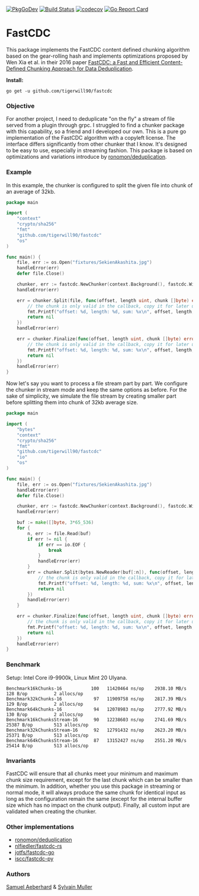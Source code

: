[![PkgGoDev](https://pkg.go.dev/badge/github.com/tigerwill90/fastcdc?tab=doc)](https://pkg.go.dev/github.com/tigerwill90/fastcdc?tab=doc)
[![Build Status](https://travis-ci.org/tigerwill90/fastcdc.svg?branch=master)](https://travis-ci.org/tigerwill90/fastcdc)
[![codecov](https://codecov.io/gh/tigerwill90/fastcdc/branch/master/graph/badge.svg)](https://codecov.io/gh/tigerwill90/fastcdc)
[![Go Report Card](https://goreportcard.com/badge/github.com/tigerwill90/fastcdc)](https://goreportcard.com/report/github.com/tigerwill90/fastcdc)
# FastCDC
This package implements the FastCDC content defined chunking algorithm based on the gear-rolling hash and implements optimizations proposed by Wen Xia et al. in their 2016 paper [FastCDC:
a Fast and Efficient Content-Defined Chunking Approach for Data Deduplication](https://www.usenix.org/system/files/conference/atc16/atc16-paper-xia.pdf).

**Install:**
````
go get -u github.com/tigerwill90/fastcdc
````

### Objective
For another project, I need to deduplicate "on the fly" a stream of file served from a plugin through grpc. I struggled to find a chunker package
with this capability, so a friend and I developed our own. This is a pure go implementation of the FastCDC algorithm with a copyleft license. 
The interface differs significantly from other chunker that I know. It's designed to be easy to use, especially in streaming fashion.
This package is based on optimizations and variations introduce by [ronomon/deduplication](https://github.com/ronomon/deduplication). 

### Example

In this example, the chunker is configured to split the given file into chunk of an average of 32kb.
````go
package main

import (
	"context"
	"crypto/sha256"
	"fmt"
	"github.com/tigerwill90/fastcdc"
	"os"
)

func main() {
	file, err := os.Open("fixtures/SekienAkashita.jpg")
	handleError(err)
	defer file.Close()

	chunker, err := fastcdc.NewChunker(context.Background(), fastcdc.With32kChunks())
	handleError(err)

	err = chunker.Split(file, func(offset, length uint, chunk []byte) error {
		// the chunk is only valid in the callback, copy it for later use
		fmt.Printf("offset: %d, length: %d, sum: %x\n", offset, length, sha256.Sum256(chunk))
		return nil
	})
	handleError(err)

	err = chunker.Finalize(func(offset, length uint, chunk []byte) error {
		// the chunk is only valid in the callback, copy it for later use
		fmt.Printf("offset: %d, length: %d, sum: %x\n", offset, length, sha256.Sum256(chunk))
		return nil
	})
	handleError(err)
}
````

Now let's say you want to process a file stream part by part. We configure the chunker in stream mode and keep the
same options as before. For the sake of simplicity, we simulate the file stream by creating 
smaller part before splitting them into chunk of 32kb average size.
````go
package main

import (
	"bytes"
	"context"
	"crypto/sha256"
	"fmt"
	"github.com/tigerwill90/fastcdc"
	"io"
	"os"
)

func main() {
	file, err := os.Open("fixtures/SekienAkashita.jpg")
	handleError(err)
	defer file.Close()

	chunker, err := fastcdc.NewChunker(context.Background(), fastcdc.WithStreamMode(), fastcdc.With32kChunks())
	handleError(err)

	buf := make([]byte, 3*65_536)
	for {
		n, err := file.Read(buf)
		if err != nil {
			if err == io.EOF {
				break
			}
			handleError(err)
		}
		err = chunker.Split(bytes.NewReader(buf[:n]), func(offset, length uint, chunk []byte) error {
			// the chunk is only valid in the callback, copy it for later use
			fmt.Printf("offset: %d, length: %d, sum: %x\n", offset, length, sha256.Sum256(chunk))
			return nil
		})
		handleError(err)
	}

	err = chunker.Finalize(func(offset, length uint, chunk []byte) error {
		// the chunk is only valid in the callback, copy it for later use
		fmt.Printf("offset: %d, length: %d, sum: %x\n", offset, length, sha256.Sum256(chunk))
		return nil
	})
	handleError(err)
}
````

### Benchmark
Setup: Intel Core i9-9900k, Linux Mint 20 Ulyana.
````
Benchmark16kChunks-16           100	  11420464 ns/op	2938.10 MB/s	     128 B/op	       2 allocs/op
Benchmark32kChunks-16            97	  11909758 ns/op	2817.39 MB/s	     129 B/op	       2 allocs/op
Benchmark64kChunks-16            94	  12078983 ns/op	2777.92 MB/s	     130 B/op	       2 allocs/op
Benchmark16kChunksStream-16      90	  12238603 ns/op	2741.69 MB/s	   25387 B/op	     513 allocs/op
Benchmark32kChunksStream-16      92	  12791432 ns/op	2623.20 MB/s	   25371 B/op	     513 allocs/op
Benchmark64kChunksStream-16      87	  13152427 ns/op	2551.20 MB/s	   25414 B/op	     513 allocs/op
````

### Invariants
FastCDC will ensure that all chunks meet your minimum and maximum chunk size requirement, except for the last chunk which can
be smaller than the minimum. In addition, whether you use this package in streaming or normal mode, it will always produce the same
chunk for identical input as long as the configuration remain the same (except for the internal buffer size which has no impact 
on the chunk output). Finally, all custom input are validated when creating the chunker.

### Other implementations
- [ronomon/deduplication](https://github.com/ronomon/deduplication)
- [nlfiedler/fastcdc-rs](https://github.com/nlfiedler/fastcdc-rs)
- [jotfs/fastcdc-go](https://github.com/jotfs/fastcdc-go)
- [iscc/fastcdc-py](https://github.com/iscc/fastcdc-py)

### Authors
[Samuel Aeberhard](https://github.com/isam2k) & [Sylvain Muller](https://github.com/tigerwill90)